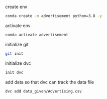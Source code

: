 create env

```bash
conda create -n advertisement python=3.8 -y
```


activate env
```bash
conda activate advertisement
```


initialize git
```bash
git init
```

initialize dvc
```bash
init dvc
```

add data so that dvc can track the data file
```bash
dvc add data_given/Advertising.csv
```

